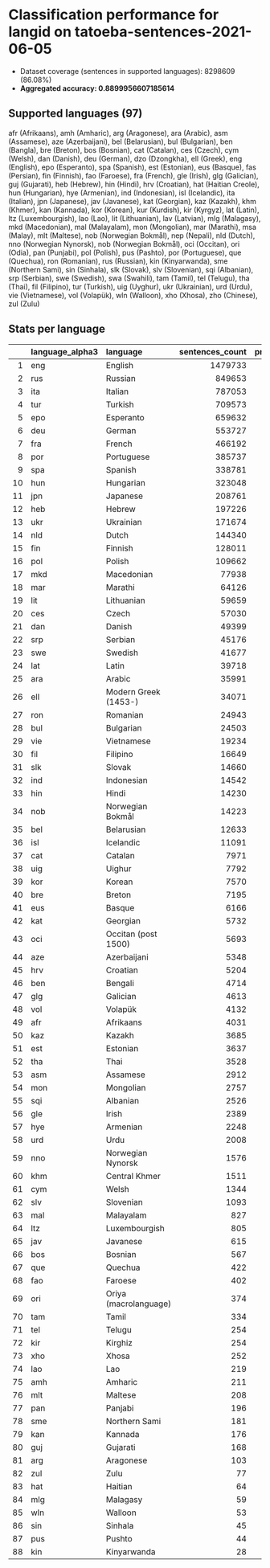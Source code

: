 # Classification performance for langid on tatoeba-sentences-2021-06-05

- Dataset coverage (sentences in supported languages): 8298609 (86.08%)
- **Aggregated accuracy: 0.8899956607185614**

## Supported languages (97)
afr (Afrikaans), amh (Amharic), arg (Aragonese), ara (Arabic), asm (Assamese), aze (Azerbaijani), bel (Belarusian), bul (Bulgarian), ben (Bangla), bre (Breton), bos (Bosnian), cat (Catalan), ces (Czech), cym (Welsh), dan (Danish), deu (German), dzo (Dzongkha), ell (Greek), eng (English), epo (Esperanto), spa (Spanish), est (Estonian), eus (Basque), fas (Persian), fin (Finnish), fao (Faroese), fra (French), gle (Irish), glg (Galician), guj (Gujarati), heb (Hebrew), hin (Hindi), hrv (Croatian), hat (Haitian Creole), hun (Hungarian), hye (Armenian), ind (Indonesian), isl (Icelandic), ita (Italian), jpn (Japanese), jav (Javanese), kat (Georgian), kaz (Kazakh), khm (Khmer), kan (Kannada), kor (Korean), kur (Kurdish), kir (Kyrgyz), lat (Latin), ltz (Luxembourgish), lao (Lao), lit (Lithuanian), lav (Latvian), mlg (Malagasy), mkd (Macedonian), mal (Malayalam), mon (Mongolian), mar (Marathi), msa (Malay), mlt (Maltese), nob (Norwegian Bokmål), nep (Nepali), nld (Dutch), nno (Norwegian Nynorsk), nob (Norwegian Bokmål), oci (Occitan), ori (Odia), pan (Punjabi), pol (Polish), pus (Pashto), por (Portuguese), que (Quechua), ron (Romanian), rus (Russian), kin (Kinyarwanda), sme (Northern Sami), sin (Sinhala), slk (Slovak), slv (Slovenian), sqi (Albanian), srp (Serbian), swe (Swedish), swa (Swahili), tam (Tamil), tel (Telugu), tha (Thai), fil (Filipino), tur (Turkish), uig (Uyghur), ukr (Ukrainian), urd (Urdu), vie (Vietnamese), vol (Volapük), wln (Walloon), xho (Xhosa), zho (Chinese), zul (Zulu)

## Stats per language
|    | language_alpha3   | language              |   sentences_count |   precision |   recall |      tp |    fp |      tn |     fn |
|---:|:------------------|:----------------------|------------------:|------------:|---------:|--------:|------:|--------:|-------:|
|  1 | eng               | English               |           1479733 |       0.953 |    0.973 | 1439789 | 70832 | 6748044 |  39944 |
|  2 | rus               | Russian               |            849653 |       0.966 |    0.823 |  699008 | 24596 | 7424360 | 150645 |
|  3 | ita               | Italian               |            787053 |       0.954 |    0.885 |  696690 | 33674 | 7477882 |  90363 |
|  4 | tur               | Turkish               |            709573 |       0.995 |    0.919 |  652061 |  3202 | 7585834 |  57512 |
|  5 | epo               | Esperanto             |            659632 |       0.983 |    0.854 |  563174 |  9712 | 7629265 |  96458 |
|  6 | deu               | German                |            553727 |       0.950 |    0.974 |  539237 | 28349 | 7716533 |  14490 |
|  7 | fra               | French                |            466192 |       0.897 |    0.935 |  436032 | 49971 | 7782446 |  30160 |
|  8 | por               | Portuguese            |            385737 |       0.915 |    0.822 |  317068 | 29566 | 7883306 |  68669 |
|  9 | spa               | Spanish               |            338781 |       0.784 |    0.837 |  283448 | 78313 | 7881515 |  55333 |
| 10 | hun               | Hungarian             |            323048 |       0.977 |    0.929 |  300114 |  7043 | 7968518 |  22934 |
| 11 | jpn               | Japanese              |            208761 |       0.997 |    1.000 |  208702 |   585 | 8089263 |     59 |
| 12 | heb               | Hebrew                |            197226 |       1.000 |    0.999 |  197110 |    14 | 8101369 |    116 |
| 13 | ukr               | Ukrainian             |            171674 |       0.748 |    0.774 |  132961 | 44688 | 8082247 |  38713 |
| 14 | nld               | Dutch                 |            144340 |       0.869 |    0.901 |  130115 | 19610 | 8134659 |  14225 |
| 15 | fin               | Finnish               |            128011 |       0.941 |    0.931 |  119175 |  7527 | 8163071 |   8836 |
| 16 | pol               | Polish                |            109662 |       0.944 |    0.977 |  107088 |  6349 | 8182598 |   2574 |
| 17 | mkd               | Macedonian            |             77938 |       0.582 |    0.482 |   37554 | 27012 | 8193659 |  40384 |
| 18 | mar               | Marathi               |             64126 |       0.988 |    0.700 |   44902 |   563 | 8233920 |  19224 |
| 19 | lit               | Lithuanian            |             59659 |       0.774 |    0.915 |   54565 | 15938 | 8223012 |   5094 |
| 20 | ces               | Czech                 |             57030 |       0.879 |    0.837 |   47732 |  6594 | 8234985 |   9298 |
| 21 | dan               | Danish                |             49399 |       0.739 |    0.602 |   29753 | 10483 | 8238727 |  19646 |
| 22 | srp               | Serbian               |             45176 |       0.214 |    0.392 |   17727 | 64947 | 8188486 |  27449 |
| 23 | swe               | Swedish               |             41677 |       0.782 |    0.802 |   33438 |  9345 | 8247587 |   8239 |
| 24 | lat               | Latin                 |             39718 |       0.939 |    0.196 |    7803 |   509 | 8258382 |  31915 |
| 25 | ara               | Arabic                |             35991 |       0.999 |    0.950 |   34184 |    46 | 8262572 |   1807 |
| 26 | ell               | Modern Greek (1453-)  |             34071 |       1.000 |    1.000 |   34071 |    15 | 8264523 |      0 |
| 27 | ron               | Romanian              |             24943 |       0.637 |    0.906 |   22605 | 12867 | 8260799 |   2338 |
| 28 | bul               | Bulgarian             |             24503 |       0.209 |    0.624 |   15278 | 57734 | 8216372 |   9225 |
| 29 | vie               | Vietnamese            |             19234 |       0.956 |    0.998 |   19192 |   886 | 8278489 |     42 |
| 30 | fil               | Filipino              |             16649 |       0.876 |    0.792 |   13181 |  1860 | 8280100 |   3468 |
| 31 | slk               | Slovak                |             14660 |       0.525 |    0.690 |   10119 |  9140 | 8274809 |   4541 |
| 32 | ind               | Indonesian            |             14542 |       0.528 |    0.731 |   10632 |  9494 | 8274573 |   3910 |
| 33 | hin               | Hindi                 |             14230 |       0.420 |    0.901 |   12825 | 17727 | 8266652 |   1405 |
| 34 | nob               | Norwegian Bokmål      |             14223 |       0.305 |    0.770 |   10958 | 24918 | 8259468 |   3265 |
| 35 | bel               | Belarusian            |             12633 |       0.437 |    0.879 |   11106 | 14321 | 8271655 |   1527 |
| 36 | isl               | Icelandic             |             11091 |       0.874 |    0.929 |   10300 |  1484 | 8286034 |    791 |
| 37 | cat               | Catalan               |              7971 |       0.200 |    0.720 |    5739 | 22950 | 8267688 |   2232 |
| 38 | uig               | Uighur                |              7792 |       0.961 |    0.989 |    7707 |   316 | 8290501 |     85 |
| 39 | kor               | Korean                |              7570 |       0.989 |    1.000 |    7568 |    83 | 8290956 |      2 |
| 40 | bre               | Breton                |              7195 |       0.423 |    0.630 |    4535 |  6179 | 8285235 |   2660 |
| 41 | eus               | Basque                |              6166 |       0.324 |    0.866 |    5338 | 11150 | 8281293 |    828 |
| 42 | kat               | Georgian              |              5732 |       0.997 |    0.996 |    5710 |    19 | 8292858 |     22 |
| 43 | oci               | Occitan (post 1500)   |              5693 |       0.341 |    0.505 |    2873 |  5547 | 8287369 |   2820 |
| 44 | aze               | Azerbaijani           |              5348 |       0.233 |    0.756 |    4044 | 13343 | 8279918 |   1304 |
| 45 | hrv               | Croatian              |              5204 |       0.155 |    0.650 |    3384 | 18473 | 8274932 |   1820 |
| 46 | ben               | Bengali               |              4714 |       0.659 |    0.977 |    4605 |  2380 | 8291515 |    109 |
| 47 | glg               | Galician              |              4613 |       0.066 |    0.520 |    2400 | 33789 | 8260207 |   2213 |
| 48 | vol               | Volapük               |              4132 |       0.554 |    0.265 |    1093 |   880 | 8293597 |   3039 |
| 49 | afr               | Afrikaans             |              4031 |       0.300 |    0.462 |    1861 |  4338 | 8290240 |   2170 |
| 50 | kaz               | Kazakh                |              3685 |       0.368 |    0.943 |    3476 |  5968 | 8288956 |    209 |
| 51 | est               | Estonian              |              3637 |       0.226 |    0.689 |    2505 |  8560 | 8286412 |   1132 |
| 52 | tha               | Thai                  |              3528 |       0.998 |    1.000 |    3528 |     7 | 8295074 |      0 |
| 53 | asm               | Assamese              |              2912 |       0.853 |    0.227 |     662 |   114 | 8295583 |   2250 |
| 54 | mon               | Mongolian             |              2757 |       0.288 |    0.950 |    2618 |  6463 | 8289389 |    139 |
| 55 | sqi               | Albanian              |              2526 |       0.764 |    0.905 |    2285 |   704 | 8295379 |    241 |
| 56 | gle               | Irish                 |              2389 |       0.392 |    0.840 |    2007 |  3108 | 8293112 |    382 |
| 57 | hye               | Armenian              |              2248 |       0.992 |    0.911 |    2048 |    17 | 8296344 |    200 |
| 58 | urd               | Urdu                  |              2008 |       0.853 |    0.947 |    1901 |   328 | 8296273 |    107 |
| 59 | nno               | Norwegian Nynorsk     |              1576 |       0.144 |    0.501 |     789 |  4696 | 8292337 |    787 |
| 60 | khm               | Central Khmer         |              1511 |       0.997 |    0.975 |    1473 |     4 | 8297094 |     38 |
| 61 | cym               | Welsh                 |              1344 |       0.300 |    0.682 |     916 |  2133 | 8295132 |    428 |
| 62 | slv               | Slovenian             |              1093 |       0.044 |    0.681 |     744 | 16127 | 8281389 |    349 |
| 63 | mal               | Malayalam             |               827 |       1.000 |    1.000 |     827 |     0 | 8297782 |      0 |
| 64 | ltz               | Luxembourgish         |               805 |       0.383 |    0.343 |     276 |   444 | 8297360 |    529 |
| 65 | jav               | Javanese              |               615 |       0.105 |    0.486 |     299 |  2542 | 8295452 |    316 |
| 66 | bos               | Bosnian               |               567 |       0.011 |    0.053 |      30 |  2722 | 8295320 |    537 |
| 67 | que               | Quechua               |               422 |       0.549 |    0.382 |     161 |   132 | 8298055 |    261 |
| 68 | fao               | Faroese               |               402 |       0.253 |    0.281 |     113 |   333 | 8297874 |    289 |
| 69 | ori               | Oriya (macrolanguage) |               374 |       1.000 |    0.992 |     371 |     0 | 8298235 |      3 |
| 70 | tam               | Tamil                 |               334 |       0.988 |    1.000 |     334 |     4 | 8298271 |      0 |
| 71 | tel               | Telugu                |               254 |       0.996 |    1.000 |     254 |     1 | 8298354 |      0 |
| 72 | kir               | Kirghiz               |               254 |       0.049 |    0.118 |      30 |   588 | 8297767 |    224 |
| 73 | xho               | Xhosa                 |               252 |       0.110 |    0.575 |     145 |  1174 | 8297183 |    107 |
| 74 | lao               | Lao                   |               219 |       0.952 |    1.000 |     219 |    11 | 8298379 |      0 |
| 75 | amh               | Amharic               |               211 |       0.770 |    1.000 |     211 |    63 | 8298335 |      0 |
| 76 | mlt               | Maltese               |               208 |       0.034 |    0.817 |     170 |  4791 | 8293610 |     38 |
| 77 | pan               | Panjabi               |               196 |       0.985 |    1.000 |     196 |     3 | 8298410 |      0 |
| 78 | sme               | Northern Sami         |               181 |       0.190 |    0.320 |      58 |   248 | 8298180 |    123 |
| 79 | kan               | Kannada               |               176 |       1.000 |    1.000 |     176 |     0 | 8298433 |      0 |
| 80 | guj               | Gujarati              |               168 |       0.966 |    1.000 |     168 |     6 | 8298435 |      0 |
| 81 | arg               | Aragonese             |               103 |       0.002 |    0.029 |       3 |  1529 | 8296977 |    100 |
| 82 | zul               | Zulu                  |                77 |       0.054 |    0.286 |      22 |   383 | 8298149 |     55 |
| 83 | hat               | Haitian               |                64 |       0.008 |    0.406 |      26 |  3176 | 8295369 |     38 |
| 84 | mlg               | Malagasy              |                59 |       0.017 |    0.559 |      33 |  1949 | 8296601 |     26 |
| 85 | wln               | Walloon               |                53 |       0.015 |    0.528 |      28 |  1847 | 8296709 |     25 |
| 86 | sin               | Sinhala               |                45 |       0.738 |    1.000 |      45 |    16 | 8298548 |      0 |
| 87 | pus               | Pushto                |                44 |       0.178 |    0.432 |      19 |    88 | 8298477 |     25 |
| 88 | kin               | Kinyarwanda           |                28 |       0.005 |    0.214 |       6 |  1135 | 8297446 |     22 |